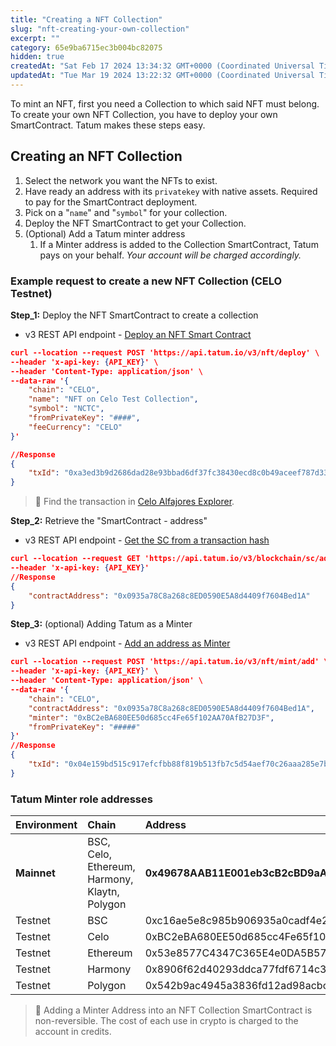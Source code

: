 ```yaml
---
title: "Creating a NFT Collection"
slug: "nft-creating-your-own-collection"
excerpt: ""
category: 65e9ba6715ec3b004bc82075
hidden: true
createdAt: "Sat Feb 17 2024 13:34:32 GMT+0000 (Coordinated Universal Time)"
updatedAt: "Tue Mar 19 2024 13:22:32 GMT+0000 (Coordinated Universal Time)"
---
```

To mint an NFT, first you need a Collection to which said NFT must belong. To create your own NFT Collection, you have to deploy your own SmartContract. Tatum makes these steps easy.

## Creating an NFT Collection

1. Select the network you want the NFTs to exist.
2. Have ready an address with its `privatekey` with native assets. Required to pay for the SmartContract deployment.
3. Pick on a "`name`" and "`symbol`" for your collection.
4. Deploy the NFT SmartContract to get your Collection.
5. (Optional) Add a Tatum minter address
   1. If a Minter address is added to the Collection SmartContract, Tatum pays on your behalf. _Your account will be charged accordingly._

### Example request to create a new NFT Collection (CELO Testnet)

**Step_1:** Deploy the NFT SmartContract to create a collection

- v3 REST API endpoint - [Deploy an NFT Smart Contract](https://apidoc.tatum.io/tag/NFT-(ERC-721-or-compatible)#operation/NftDeployErc721)

```json cURL
curl --location --request POST 'https://api.tatum.io/v3/nft/deploy' \
--header 'x-api-key: {API_KEY}' \
--header 'Content-Type: application/json' \
--data-raw '{
    "chain": "CELO",
    "name": "NFT on Celo Test Collection",
    "symbol": "NCTC",
    "fromPrivateKey": "####",
    "feeCurrency": "CELO"
}'

//Response
{
    "txId": "0xa3ed3b9d2686dad28e93bbad6df37fc38430ecd8c0b49aceef787d33a9a6edcd"
}
```

> 📘 Find the transaction in [Celo Alfajores Explorer](https://explorer.celo.org/alfajores/tx/0xa3ed3b9d2686dad28e93bbad6df37fc38430ecd8c0b49aceef787d33a9a6edcd).

**Step_2:** Retrieve the "SmartContract - address"

- v3 REST API endpoint - [Get the SC from a transaction hash](https://apidoc.tatum.io/tag/Blockchain-utils#operation/SCGetContractAddress)

```json cURL
curl --location --request GET 'https://api.tatum.io/v3/blockchain/sc/address/CELO/0xa6e0f4f1571dd5f50af126f173f0ff62ee8dd9d9aa7d708843c4b8058d347be5' \
--header 'x-api-key: {API_KEY}'
//Response
{
    "contractAddress": "0x0935a78C8a268c8ED0590E5A8d4409f7604Bed1A"
}
```

**Step_3:** (optional) Adding Tatum as a Minter

- v3 REST API endpoint - [Add an address as Minter](https://apidoc.tatum.io/tag/NFT-(ERC-721-or-compatible)#operation/NftAddMinter)

```json cURL
curl --location --request POST 'https://api.tatum.io/v3/nft/mint/add' \
--header 'x-api-key: {API_KEY}' \
--header 'Content-Type: application/json' \
--data-raw '{
    "chain": "CELO",
    "contractAddress": "0x0935a78C8a268c8ED0590E5A8d4409f7604Bed1A",
    "minter": "0xBC2eBA680EE50d685cc4Fe65f102AA70AfB27D3F",
    "fromPrivateKey": "#####"
}'
//Response
{
    "txId": "0x04e159bd515c917efcfbb88f819b513fb7c5d54aef70c26aaa285e7b987c1aae"
}
```

### Tatum Minter role addresses

| Environment | Chain                                         | Address                                        |
| :---------- | :-------------------------------------------- | :--------------------------------------------- |
| **Mainnet** | BSC, Celo, Ethereum, Harmony, Klaytn, Polygon | **0x49678AAB11E001eb3cB2cBD9aA96b36DC2461A94** |
| Testnet     | BSC                                           | 0xc16ae5e8c985b906935a0cadf4e24f0400531883     |
| Testnet     | Celo                                          | 0xBC2eBA680EE50d685cc4Fe65f102AA70AfB27D3F     |
| Testnet     | Ethereum                                      | 0x53e8577C4347C365E4e0DA5B57A589cB6f2AB848     |
| Testnet     | Harmony                                       | 0x8906f62d40293ddca77fdf6714c3f63265deddf0     |
| Testnet     | Polygon                                       | 0x542b9ac4945a3836fd12ad98acbc76a0c8b743f5     |

> 📘 Adding a Minter Address into an NFT Collection SmartContract is non-reversible. The cost of each use in crypto is charged to the account in credits.
